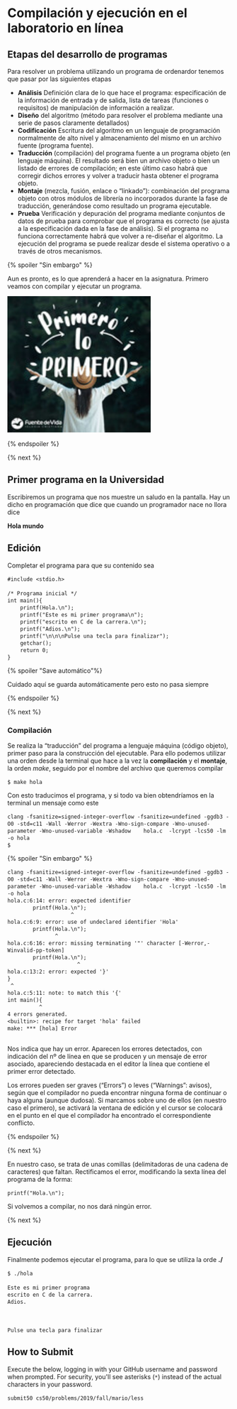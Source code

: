 # Compilación y ejecución en el laboratorio en línea

## Etapas del desarrollo de programas

Para resolver un problema utilizando un programa de ordenardor tenemos que pasar por las siguientes etapas

- **Análisis** Definición clara de lo que hace el programa: especificación de la información de entrada y de salida, lista de tareas (funciones o requisitos) de manipulación de información a realizar.
- **Diseño**  del algoritmo (método para resolver el problema mediante una serie de pasos claramente detallados)
- **Codificación** Escritura del algoritmo en un lenguaje de programación normalmente de alto nivel y almacenamiento del mismo en un archivo fuente (programa fuente).
- **Traducción** (compilación) del programa fuente a un programa objeto (en lenguaje máquina). El resultado será bien un archivo objeto o bien un listado de errores de compilación; en este último caso habrá que corregir dichos errores y volver a traducir hasta obtener el programa objeto.
- **Montaje** (mezcla, fusión, enlace o “linkado”): combinación del programa objeto con otros módulos de librería no incorporados durante la fase de traducción, generándose como resultado un programa ejecutable.
- **Prueba** Verificación y depuración del programa mediante conjuntos de datos de prueba para comprobar que el programa es correcto (se ajusta a la especificación dada en la fase de análisis). Si el programa no funciona correctamente habrá que volver a re-diseñar el algoritmo. La ejecución del programa se puede realizar desde el sistema operativo o a través de otros mecanismos.

{% spoiler "Sin embargo" %}

Aun es pronto, es lo que aprenderá a hacer en la asignatura.
Primero veamos con compilar y ejecutar un programa.

![primero aprendamos a comer antes de ser cocineros](ppio.png)



{% endspoiler %}


{% next %}


## Primer programa en la Universidad


Escribiremos un programa que nos muestre un saludo en la pantalla. Hay un dicho en programación que dice que cuando un programador nace no llora dice 

**Hola mundo**


## Edición

Completar el programa para que su contenido sea

```
#include <stdio.h>

/* Programa inicial */
int main(){
	printf(Hola.\n");
	printf("Este es mi primer programa\n");
	printf("escrito en C de la carrera.\n");
	printf("Adios.\n");
	printf("\n\n\nPulse una tecla para finalizar");
	getchar();
	return 0;
}
```

{% spoiler "Save automático"%}

Cuidado aquí se guarda automáticamente pero esto no pasa siempre

{% endspoiler %}


{% next %}

### Compilación 
	
Se realiza la “traducción” del programa a lenguaje máquina (código objeto), primer paso para la construcción del ejecutable. Para ello podemos utilizar
una orden desde la terminal que hace a la vez la **compilación** y el **montaje**, la orden *make*, seguido por el nombre del archivo que queremos compilar

```
$ make hola
```

Con esto traducimos el programa,  y si todo va bien obtendríamos en la terminal un mensaje como este
```
clang -fsanitize=signed-integer-overflow -fsanitize=undefined -ggdb3 -O0 -std=c11 -Wall -Werror -Wextra -Wno-sign-compare -Wno-unused-parameter -Wno-unused-variable -Wshadow    hola.c  -lcrypt -lcs50 -lm -o hola
$
```

{% spoiler "Sin embargo" %}


```
clang -fsanitize=signed-integer-overflow -fsanitize=undefined -ggdb3 -O0 -std=c11 -Wall -Werror -Wextra -Wno-sign-compare -Wno-unused-parameter -Wno-unused-variable -Wshadow    hola.c  -lcrypt -lcs50 -lm -o hola
hola.c:6:14: error: expected identifier
        printf(Hola.\n");
                    ^
hola.c:6:9: error: use of undeclared identifier 'Hola'
        printf(Hola.\n");
               ^
hola.c:6:16: error: missing terminating '"' character [-Werror,-Winvalid-pp-token]
        printf(Hola.\n");
                      ^
hola.c:13:2: error: expected '}'
}
 ^
hola.c:5:11: note: to match this '{'
int main(){
          ^
4 errors generated.
<builtin>: recipe for target 'hola' failed
make: *** [hola] Error 
	
```

Nos indica que hay un error. Aparecen los errores detectados, con indicación del nº de línea en que se producen y un mensaje de error asociado, apareciendo destacada en el editor la línea que contiene el primer error detectado.


Los errores pueden ser graves (“Errors”) o leves (“Warnings”: avisos), según que el compilador no pueda encontrar ninguna forma de continuar o haya alguna (aunque dudosa). Si marcamos sobre uno de ellos (en nuestro caso el primero), se activará la ventana de edición y el cursor se colocará en el punto en el que el compilador ha encontrado el correspondiente conflicto.



{% endspoiler %}


{% next %}
	

En nuestro caso, se trata de unas comillas (delimitadoras de una cadena de caracteres) que faltan. Rectificamos el error, modificando la sexta línea del programa de la forma:

```
printf("Hola.\n");
```

Si volvemos a compilar, no nos dará ningún error.


{% next %}


## Ejecución

Finalmente podemos ejecutar el programa, para lo que se utiliza la orde **./**

```
$ ./hola

Este es mi primer programa
escrito en C de la carrera.
Adios.



Pulse una tecla para finalizar
```





## How to Submit

Execute the below, logging in with your GitHub username and password when prompted. For security, you'll see asterisks (`*`) instead of the actual characters in your password.

```
submit50 cs50/problems/2019/fall/mario/less
```
